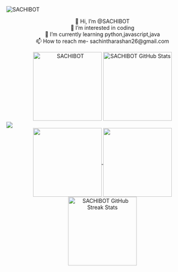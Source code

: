 ![SACHIBOT](https://cardivo.vercel.app/api?name=Sachintha%20Rashan%20&description=Hi,%20Welcome%20To%20My%20Profile&image=https://telegra.ph/file/78d8fad98d6ad886f8f92.jpg&s=10?v=4&backgroundColor=%23e4f2f6&instagram=sachi_ya_004&github=SACHIBOT)
<p align="center">
 👋 Hi, I’m @SACHIBOT<br>
 👀 I’m interested in coding<br>
 🌱 I’m currently learning python,javascript,java<br>
 📫 How to reach me- sachintharashan26@gmail.com<br>
  </p>
<div style="display: flex; flex-direction: column; align-items: center;">
<div align="center">
<img  height="180em" src="https://github-readme-stats.vercel.app/api/top-langs/?username=SACHIBOT&layout=compact&theme=dark" alt=SACHIBOT />
<img height="180em" src="https://github-readme-stats.vercel.app/api?username=SACHIBOT&show_icons=true&locale=en&theme=dark" alt="SACHIBOT GitHub Stats" />
</div>
</div>
<img src="https://user-images.githubusercontent.com/73097560/115834477-dbab4500-a447-11eb-908a-139a6edaec5c.gif">
<div align="center">
<a href="https://github.com/SACHIBOT">
<img align="center" src="http://github-profile-summary-cards.vercel.app/api/cards/most-commit-language?username=SACHIBOT&theme=dark" height="180em" />
<img align="center" src="http://github-profile-summary-cards.vercel.app/api/cards/repos-per-language?username=SACHIBOT&theme=dark" height="180em" />
<img height="180em" src="https://github-readme-streak-stats.herokuapp.com/?user=SACHIBOT&theme=dark" alt="SACHIBOT GitHub Streak Stats" />
</div>
